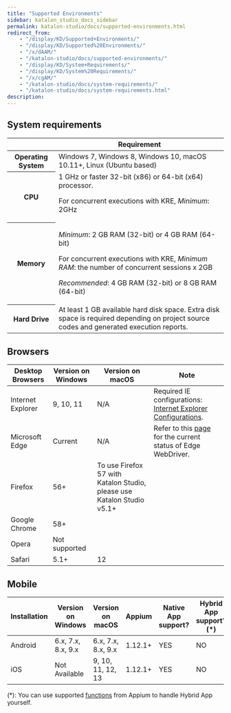 ```yaml
---
title: "Supported Environments"
sidebar: katalon_studio_docs_sidebar
permalink: katalon-studio/docs/supported-environments.html
redirect_from:
    - "/display/KD/Supported+Environments/"
    - "/display/KD/Supported%20Environments/"
    - "/x/dAAM/"
    - "/katalon-studio/docs/supported-environments/"
    - "/display/KD/System+Requirements/"
    - "/display/KD/System%20Requirements/"
    - "/x/cgAM/"
    - "/katalon-studio/docs/system-requirements/"
    - "/katalon-studio/docs/system-requirements.html"
description:
---
```


## System requirements

<table><thead><tr><th>&nbsp;</th><th>Requirement</th></tr></thead><tbody><tr><th>Operating System</th><td>Windows 7, Windows 8, Windows 10, macOS 10.11+, Linux (Ubuntu based)</td></tr><tr><th>CPU</th><td>1 GHz or faster 32-bit (x86) or 64-bit (x64) processor.</p><p> For concurrent executions with KRE, <em>Minimum</em>: 2GHz </td></tr><tr><th>Memory</th><td><p><em>Minimum</em>: 2 GB RAM (32-bit) or 4 GB RAM (64-bit)</p><p> For concurrent executions with KRE, <em>Minimum RAM</em>: the number of concurrent sessions x 2GB </p><p><em>Recommended</em>: 4 GB RAM (32-bit) or 8 GB RAM (64-bit)</p></td></tr><tr><th>Hard Drive</th><td>At least 1 GB available hard disk space. Extra disk space is required depending on project source codes and generated execution reports.</td></tr></tbody></table>

## Browsers

| Desktop Browsers | Version on Windows | Version on macOS | Note |
| --- | --- | --- | --- |
| Internet Explorer | 9, 10, 11 | N/A | Required IE configurations: [Internet Explorer Configurations](/display/KD/Internet+Explorer+Configurations). |
| Microsoft Edge | Current | N/A | Refer to this [page](https://docs.microsoft.com/en-us/microsoft-edge/webdriver) for the current status of Edge WebDriver. |
| Firefox | 56+ | To use Firefox 57 with Katalon Studio, please use Katalon Studio v5.1+ |
| Google Chrome | 58+ |   |
| Opera | Not supported |   |
| Safari | 5.1+ | 12 |   |

## Mobile

| Installation | Version on Windows | Version on macOS | Appium | Native App support? | Hybrid App support?(*) | Mobile Browser support| Xcode
| --- | --- | --- | --- | --- | --- | --- | --- |
| Android | 6.x, 7.x, 8.x, 9.x | 6.x, 7.x, 8.x, 9.x | 1.12.1+ | YES | NO | YES |Not Available|
| iOS | Not Available | 9, 10, 11, 12, 13| 1.12.1+ | YES | NO | YES | 9.4.1 - latest

(*): You can use supported [functions](http://appium.io/docs/en/writing-running-appium/web/hybrid/#automating-hybrid-apps) from Appium to handle Hybrid App yourself.
